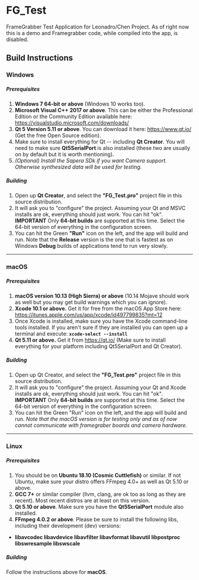 # FG_Test
FrameGrabber Test Application for Leonadro/Chen Project. As of right now this is a demo and Framegrabber code, while compiled into the app, is disabled.


## Build Instructions

### **Windows**

##### Prerequisites

1. **Windows 7 64-bit or above** (Windows 10 works too).
2. **Microsoft Visual C++ 2017 or above**.  This can be either the Professional Edition or the Community Edition available here: https://visualstudio.microsoft.com/downloads/
3. **Qt 5 Version 5.11 or above**. You can download it here: https://www.qt.io/  (Get the free Open Source edition).
4. Make sure to install everything for Qt -- including **Qt Creator**.  You will need to make sure **Qt5SerialPort** is also installed (these two are usually on by default but it is worth mentioning).
5. *(Optional) Install the Sapera SDk if you want Camera support. Otherwise synthesized data will be used for testing.*

##### Building

1. Open up **Qt Creator**, and select the **"FG_Test.pro"** project file in this source distribution.
2. It will ask you to "configure" the project.  Assuming your Qt and MSVC installs are ok, everything should just work. You can hit "ok". **IMPORTANT** Only **64-bit builds** are supported at this time.  Select the 64-bit version of everything in the configuration screen.
3. You can hit the Green **"Run"** icon on the left, and the app will build and run.  Note that the **Release** version is the one that is fastest as on Windows **Debug** builds of applications tend to run very slowly.

---

### **macOS**

##### Prerequisites

1. **macOS version 10.13 (High Sierra) or above** (10.14 Mojave should work as well but you may get build warnings which you can ignore).
2. **Xcode 10.1 or above.** Get it for free from the macOS App Store here: https://itunes.apple.com/us/app/xcode/id497799835?mt=12
3. Once Xcode is installed, make sure you have the Xcode command-line tools installed. If you aren't sure if they are installed you can open up a terminal and execute: **`xcode-select --install`**
4. **Qt 5.11 or above.** Get it from https://qt.io/ (Make sure to install everything for your platform including Qt5SerialPort and Qt Creator).

##### Building

1. Open up Qt Creator, and select the **"FG_Test.pro"** project file in this source distribution.
2. It will ask you to "configure" the project.  Assuming your Qt and Xcode installs are ok, everything should just work. You can hit "ok". **IMPORTANT** Only **64-bit builds** are supported at this time.  Select the 64-bit version of everything in the configuration screen.
3. You can hit the Green "Run" icon on the left, and the app will build and run.  *Note that the macOS version is for testing only and as of now cannot communicate with framegraber boards and camera hardware.*

---

### **Linux**

##### Prerequisites

1. You should be on **Ubuntu 18.10 (Cosmic Cuttlefish)** or similar.  If not Ubuntu, make sure your distro offers FFmpeg 4.0+ as well as Qt 5.10 or above.
2. **GCC 7+** or similar compiler (llvm, clang, are ok too as long as they are recent). Most recent distros are at least on this version.
2. **Qt 5.10 or above**. Make sure you have the **Qt5SerialPort** module also installed.
3. **FFmpeg 4.0.2 or above**.  Please be sure to install the following libs, including their development (dev) versions:
  - **libavcodec libavdevice libavfilter libavformat libavutil libpostproc libswresample libswscale**

##### Building

Follow the instructions above for **macOS**.

